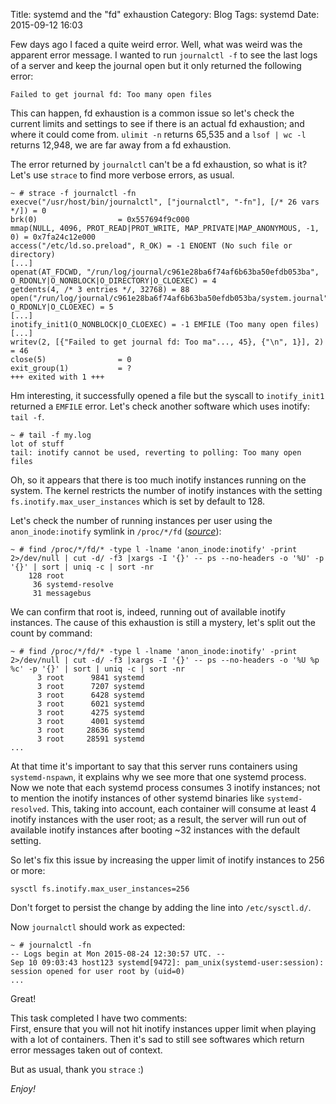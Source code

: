 Title: systemd and the "fd" exhaustion
Category: Blog
Tags: systemd
Date: 2015-09-12 16:03

Few days ago I faced a quite weird error. Well, what was weird was the apparent error message. I wanted to run `journalctl -f` to see the last logs of a server and keep the journal open but it only returned the following error:

``` plain
Failed to get journal fd: Too many open files
```

This can happen, fd exhaustion is a common issue so let's check the current limits and settings to see if there is an actual fd exhaustion; and where it could come from. `ulimit -n` returns 65,535 and a `lsof | wc -l` returns 12,948, we are far away from a fd exhaustion.

The error returned by `journalctl` can't be a fd exhaustion, so what is it? Let's use `strace` to find more verbose errors, as usual.

``` strace
~ # strace -f journalctl -fn
execve("/usr/host/bin/journalctl", ["journalctl", "-fn"], [/* 26 vars */]) = 0
brk(0)                  = 0x557694f9c000
mmap(NULL, 4096, PROT_READ|PROT_WRITE, MAP_PRIVATE|MAP_ANONYMOUS, -1, 0) = 0x7fa24c12e000
access("/etc/ld.so.preload", R_OK) = -1 ENOENT (No such file or directory)
[...]
openat(AT_FDCWD, "/run/log/journal/c961e28ba6f74af6b63ba50efdb053ba", O_RDONLY|O_NONBLOCK|O_DIRECTORY|O_CLOEXEC) = 4
getdents(4, /* 3 entries */, 32768) = 88
open("/run/log/journal/c961e28ba6f74af6b63ba50efdb053ba/system.journal", O_RDONLY|O_CLOEXEC) = 5
[...]
inotify_init1(O_NONBLOCK|O_CLOEXEC) = -1 EMFILE (Too many open files)
[...]
writev(2, [{"Failed to get journal fd: Too ma"..., 45}, {"\n", 1}], 2) = 46
close(5)                = 0
exit_group(1)           = ?
+++ exited with 1 +++
```

Hm interesting, it successfully opened a file but the syscall to `inotify_init1` returned a `EMFILE` error. Let's check another software which uses inotify: `tail -f`.

```
~ # tail -f my.log 
lot of stuff
tail: inotify cannot be used, reverting to polling: Too many open files
```

Oh, so it appears that there is too much inotify instances running on the system. The kernel restricts the number of inotify instances with the setting `fs.inotify.max_user_instances` which is set by default to 128.

Let's check the number of running instances per user using the `anon_inode:inotify` symlink in `/proc/*/fd` (_[source](http://unix.stackexchange.com/a/13757)_):

```
~ # find /proc/*/fd/* -type l -lname 'anon_inode:inotify' -print 2>/dev/null | cut -d/ -f3 |xargs -I '{}' -- ps --no-headers -o '%U' -p '{}' | sort | uniq -c | sort -nr
    128 root
     36 systemd-resolve
     31 messagebus
```

We can confirm that root is, indeed, running out of available inotify instances. The cause of this exhaustion is still a mystery, let's split out the count by command:

```
~ # find /proc/*/fd/* -type l -lname 'anon_inode:inotify' -print 2>/dev/null | cut -d/ -f3 |xargs -I '{}' -- ps --no-headers -o '%U %p %c' -p '{}' | sort | uniq -c | sort -nr
      3 root      9841 systemd
      3 root      7207 systemd
      3 root      6428 systemd
      3 root      6021 systemd
      3 root      4275 systemd
      3 root      4001 systemd
      3 root     28636 systemd
      3 root     28591 systemd
...
```

At that time it's important to say that this server runs containers using `systemd-nspawn`, it explains why we see more that one systemd process. Now we note that each systemd process consumes 3 inotify instances; not to mention the inotify instances of other systemd binaries like `systemd-resolved`. This, taking into account, each container will consume at least 4 inotify instances with the user root; as a result, the server will run out of available inotify instances after booting ~32 instances with the default setting.

So let's fix this issue by increasing the upper limit of inotify instances to 256 or more:

```
sysctl fs.inotify.max_user_instances=256
```

Don't forget to persist the change by adding the line into `/etc/sysctl.d/`.

Now `journalctl` should work as expected:

```
~ # journalctl -fn
-- Logs begin at Mon 2015-08-24 12:30:57 UTC. --
Sep 10 09:03:43 host123 systemd[9472]: pam_unix(systemd-user:session): session opened for user root by (uid=0)
...
```

Great!

This task completed I have two comments:  
First, ensure that you will not hit inotify instances upper limit when playing with a lot of containers. Then it's sad to still see softwares which return error messages taken out of context.

But as usual, thank you `strace` :)

_Enjoy!_
